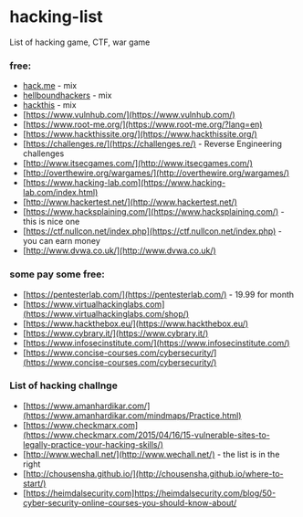 # hacking-list
List of hacking game, CTF, war game 


### free: 

* [hack.me](https://hack.me) - mix
* [hellboundhackers](https://www.hellboundhackers.org/) - mix 
* [hackthis](https://www.hackthis.co.uk/) - mix 
* [https://www.vulnhub.com/](https://www.vulnhub.com/)
* [https://www.root-me.org/](https://www.root-me.org/?lang=en)
* [https://www.hackthissite.org/](https://www.hackthissite.org/)
* [https://challenges.re/](https://challenges.re/) - Reverse Engineering challenges
* [http://www.itsecgames.com/](http://www.itsecgames.com/)
* [http://overthewire.org/wargames/](http://overthewire.org/wargames/)
* [https://www.hacking-lab.com](https://www.hacking-lab.com/index.html)
* [http://www.hackertest.net/](http://www.hackertest.net/)
* [https://www.hacksplaining.com/](https://www.hacksplaining.com/) - this is nice one 
* [https://ctf.nullcon.net/index.php](https://ctf.nullcon.net/index.php) - you can earn money 
* [http://www.dvwa.co.uk/](http://www.dvwa.co.uk/)


### some pay some free: 

* [https://pentesterlab.com/](https://pentesterlab.com/) - 19.99 for month
* [https://www.virtualhackinglabs.com](https://www.virtualhackinglabs.com/shop/)
* [https://www.hackthebox.eu/](https://www.hackthebox.eu/)
* [https://www.cybrary.it/](https://www.cybrary.it/)
* [https://www.infosecinstitute.com/](https://www.infosecinstitute.com/)
* [https://www.concise-courses.com/cybersecurity/](https://www.concise-courses.com/cybersecurity/)

### List of hacking challnge 
* [https://www.amanhardikar.com/](https://www.amanhardikar.com/mindmaps/Practice.html)
* [https://www.checkmarx.com](https://www.checkmarx.com/2015/04/16/15-vulnerable-sites-to-legally-practice-your-hacking-skills/)
* [http://www.wechall.net/](http://www.wechall.net/) - the list is in the right 
* [http://chousensha.github.io/](http://chousensha.github.io/where-to-start/)
* [https://heimdalsecurity.com]https://heimdalsecurity.com/blog/50-cyber-security-online-courses-you-should-know-about/
